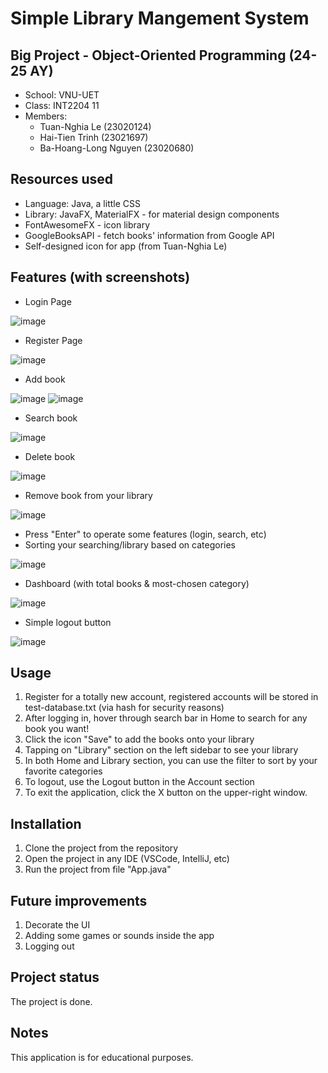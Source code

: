 # Simple Library Mangement System
## Big Project - Object-Oriented Programming (24-25 AY)
- School: VNU-UET
- Class: INT2204 11
- Members:
  - Tuan-Nghia Le (23020124)
  - Hai-Tien Trinh (23021697)
  - Ba-Hoang-Long Nguyen (23020680)
## Resources used
- Language: Java, a little CSS
- Library: JavaFX, MaterialFX - for material design components
- FontAwesomeFX - icon library
- GoogleBooksAPI - fetch books' information from Google API
- Self-designed icon for app (from Tuan-Nghia Le)
## Features (with screenshots)
- Login Page
  
![image](https://github.com/user-attachments/assets/67fcd6b5-ea85-404e-a992-734dacf64db2)
- Register Page

![image](https://github.com/user-attachments/assets/fc38610e-69ec-46cb-93f1-5c8a1d01c2f3)
- Add book

![image](https://github.com/user-attachments/assets/af44415f-55b2-42b2-bdaf-7d10b8cf2bb0)
![image](https://github.com/user-attachments/assets/12ba0f89-d374-480b-86c6-6c85fa422271)

- Search book

![image](https://github.com/user-attachments/assets/a3a2293b-3398-42c1-98b8-6c85b1b14b96)
- Delete book

![image](https://github.com/user-attachments/assets/d5619131-85c5-492d-8480-e620b5dcf98f)

- Remove book from your library

![image](https://github.com/user-attachments/assets/7b61be2c-303e-4e7d-94a5-d7cb88488069)

- Press "Enter" to operate some features (login, search, etc)
- Sorting your searching/library based on categories  

![image](https://github.com/user-attachments/assets/ab7536a3-4a21-4ebd-9d3c-4c5f6dff079e)
- Dashboard (with total books & most-chosen category)

![image](https://github.com/user-attachments/assets/767b5abf-1816-43e8-ad0d-706fc077471c)
- Simple logout button

![image](https://github.com/user-attachments/assets/80862b4b-4591-4f0c-be10-b966f39be988)


## Usage
1. Register for a totally new account, registered accounts will be stored in test-database.txt (via hash for security reasons)
2. After logging in, hover through search bar in Home to search for any book you want!
3. Click the icon "Save" to add the books onto your library
4. Tapping on "Library" section on the left sidebar to see your library
5. In both Home and Library section, you can use the filter to sort by your favorite categories
6. To logout, use the Logout button in the Account section
7. To exit the application, click the X button on the upper-right window.
## Installation
1. Clone the project from the repository
2. Open the project in any IDE (VSCode, IntelliJ, etc)
3. Run the project from file "App.java"

## Future improvements
1. Decorate the UI
2. Adding some games or sounds inside the app
3. Logging out
## Project status
The project is done.
## Notes
This application is for educational purposes.
